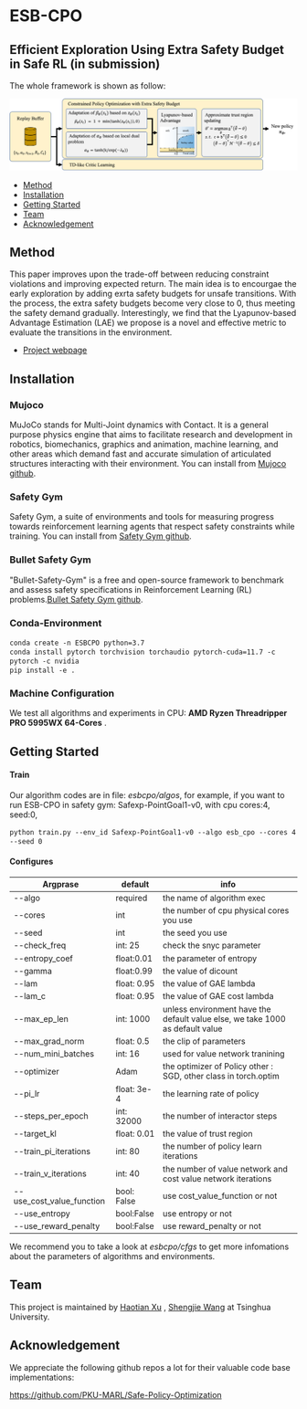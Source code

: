 # ESB-CPO

## Efficient Exploration Using Extra Safety Budget in Safe RL (in submission)

The whole framework is shown as follow:

![framework-v2](./framework.png)


  - [Method](#Method)
  - [Installation](#installation)
  - [Getting Started](#getting-started)
  - [Team](#team)
  - [Acknowledgement](#acknowledgement)

## Method
This paper improves upon the trade-off between reducing constraint violations and improving expected return. The main idea is to encourgae the early exploration by adding exrta safety budgets for unsafe transitions. With the process, the extra safety budgets become very close to 0, thus meeting the safety demand gradually. Interestingly, we find that the Lyapunov-based Advantage Estimation (LAE) we propose is a novel and effective metric to evaluate the transitions in the environment.

- [Project webpage](https://sites.google.com/view/dominorl/)

## Installation

### Mujoco
MuJoCo stands for Multi-Joint dynamics with Contact. It is a general purpose physics engine that aims to facilitate research and development in robotics, biomechanics, graphics and animation, machine learning, and other areas which demand fast and accurate simulation of articulated structures interacting with their environment. You can install from [Mujoco github](https://github.com/deepmind/mujoco).

### Safety Gym
Safety Gym, a suite of environments and tools for measuring progress towards reinforcement learning agents that respect safety constraints while training. You can install from [Safety Gym github](https://github.com/openai/safety-gym).

### Bullet Safety Gym
"Bullet-Safety-Gym" is a free and open-source framework to benchmark and assess safety specifications in Reinforcement Learning (RL) problems.[Bullet Safety Gym github](https://github.com/SvenGronauer/Bullet-Safety-Gym).

### Conda-Environment

```
conda create -n ESBCPO python=3.7
conda install pytorch torchvision torchaudio pytorch-cuda=11.7 -c pytorch -c nvidia
pip install -e .
```
### Machine Configuration
We test all algorithms and experiments in CPU: **AMD Ryzen Threadripper PRO 5995WX 64-Cores** .

## Getting Started
#### Train
Our algorithm codes are in file: *esbcpo/algos*, for example, if you want to run ESB-CPO in safety gym: Safexp-PointGoal1-v0, with cpu cores:4, seed:0,

```
python train.py --env_id Safexp-PointGoal1-v0 --algo esb_cpo --cores 4 --seed 0
```
#### Configures
| Argprase                  | default     | info                                                         |
| ------------------------- | ----------- | ------------------------------------------------------------ |
| --algo                    | required    | the name of algorithm exec                                   |
| --cores                   | int         | the number of cpu physical cores you use                     |
| --seed                    | int         | the seed you use                                             |
| --check_freq              | int: 25     | check the snyc parameter                                     |
| --entropy_coef            | float:0.01  | the parameter of entropy                                     |
| --gamma                   | float:0.99  | the value of dicount                                         |
| --lam                     | float: 0.95 | the value of GAE lambda                                      |
| --lam_c                   | float: 0.95 | the value of GAE cost lambda                                 |
| --max_ep_len              | int: 1000   | unless environment have the default value else, we take 1000 as default value |
| --max_grad_norm           | float: 0.5  | the clip of parameters                                       |
| --num_mini_batches        | int: 16     | used for value network tranining                             |
| --optimizer               | Adam        | the optimizer of Policy other : SGD, other class in torch.optim |
| --pi_lr                   | float: 3e-4 | the learning rate of policy                                  |
| --steps_per_epoch         | int: 32000  | the number of interactor steps                               |
| --target_kl               | float: 0.01 | the value of trust region                                    |
| --train_pi_iterations     | int: 80     | the number of policy learn iterations                        |
| --train_v_iterations      | int: 40     | the number of value network and cost value network iterations |
| --use_cost_value_function | bool: False | use cost_value_function or not                               |
| --use_entropy             | bool:False  | use entropy or not                                           |
| --use_reward_penalty      | bool:False  | use reward_penalty or not                                    |

We recommend you to take a look at *esbcpo/cfgs* to get more infomations about the parameters of algorithms and environments.

## Team
This project is maintained by [Haotian Xu](https://github.com/Xu-ht) , [Shengjie Wang](https://github.com/Shengjiewang-Jason) at Tsinghua University. 

## Acknowledgement

We appreciate the following github repos a lot for their valuable code base implementations: 

https://github.com/PKU-MARL/Safe-Policy-Optimization


